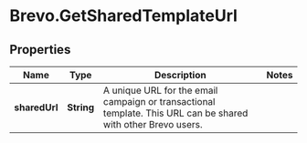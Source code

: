 # Brevo.GetSharedTemplateUrl

## Properties
Name | Type | Description | Notes
------------ | ------------- | ------------- | -------------
**sharedUrl** | **String** | A unique URL for the email campaign or transactional template. This URL can be shared with other Brevo users. | 



